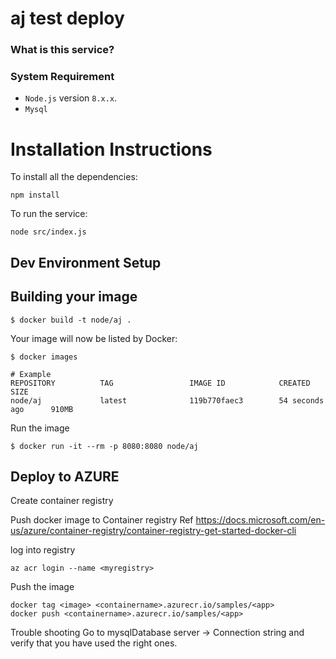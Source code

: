 # aj test deploy

### What is this service?


### System Requirement

- `Node.js` version `8.x.x`.
- `Mysql`

# Installation Instructions

To install all the dependencies:

```
npm install
```

To run the service:

```
node src/index.js     
```


## Dev Environment Setup


## Building your image

```
$ docker build -t node/aj .
```
Your image will now be listed by Docker:
```
$ docker images

# Example
REPOSITORY          TAG                 IMAGE ID            CREATED             SIZE
node/aj             latest              119b770faec3        54 seconds ago      910MB
```

Run the image
```
$ docker run -it --rm -p 8080:8080 node/aj
```


## Deploy to AZURE
Create container registry

Push docker image to Container registry 
Ref https://docs.microsoft.com/en-us/azure/container-registry/container-registry-get-started-docker-cli

log into registry 
```
az acr login --name <myregistry>
```

Push the image
```
docker tag <image> <containername>.azurecr.io/samples/<app>   
docker push <containername>.azurecr.io/samples/<app>  

```

Trouble shooting
Go to mysqlDatabase server -> Connection string and verify that you have used the right ones.

